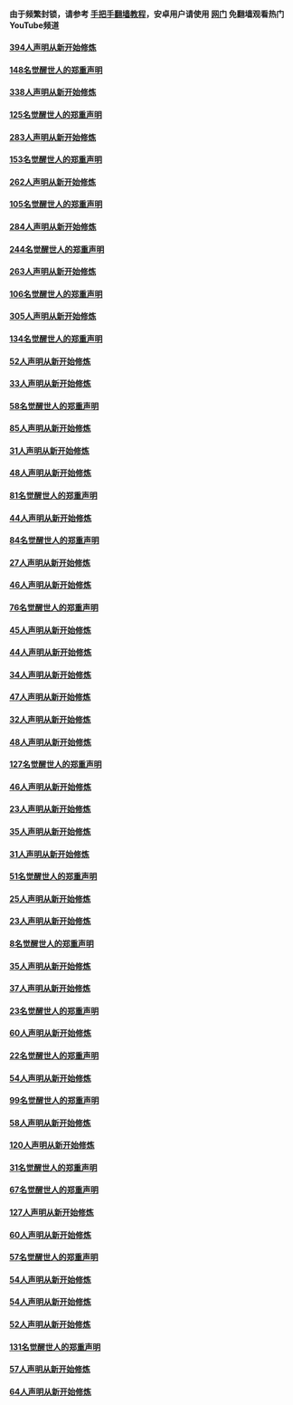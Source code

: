 #### 由于频繁封锁，请参考 [手把手翻墙教程](https://github.com/gfw-breaker/guides/wiki/)，安卓用户请使用 [网门](https://github.com/gfw-breaker/nogfw/blob/master/dl.md?t=05021501) 免翻墙观看热门YouTube频道 

#### [394人声明从新开始修炼](../pages/91/423914.md?t=05021501) 

#### [148名觉醒世人的郑重声明](../pages/91/423913.md?t=05021501) 

#### [338人声明从新开始修炼](../pages/91/423540.md?t=05021501) 

#### [125名觉醒世人的郑重声明](../pages/91/423539.md?t=05021501) 

#### [283人声明从新开始修炼](../pages/91/423296.md?t=05021501) 

#### [153名觉醒世人的郑重声明](../pages/91/423295.md?t=05021501) 

#### [262人声明从新开始修炼](../pages/91/423004.md?t=05021501) 

#### [105名觉醒世人的郑重声明](../pages/91/423003.md?t=05021501) 

#### [284人声明从新开始修炼](../pages/91/422707.md?t=05021501) 

#### [244名觉醒世人的郑重声明](../pages/91/422706.md?t=05021501) 

#### [263人声明从新开始修炼](../pages/91/422553.md?t=05021501) 

#### [106名觉醒世人的郑重声明](../pages/91/422552.md?t=05021501) 

#### [305人声明从新开始修炼](../pages/91/422153.md?t=05021501) 

#### [134名觉醒世人的郑重声明](../pages/91/422152.md?t=05021501) 

#### [52人声明从新开始修炼](../pages/91/421846.md?t=05021501) 

#### [33人声明从新开始修炼](../pages/91/421804.md?t=05021501) 

#### [58名觉醒世人的郑重声明](../pages/91/421845.md?t=05021501) 

#### [85人声明从新开始修炼](../pages/91/421769.md?t=05021501) 

#### [31人声明从新开始修炼](../pages/91/421763.md?t=05021501) 

#### [48人声明从新开始修炼](../pages/91/421605.md?t=05021501) 

#### [81名觉醒世人的郑重声明](../pages/91/421656.md?t=05021501) 

#### [44人声明从新开始修炼](../pages/91/421544.md?t=05021501) 

#### [84名觉醒世人的郑重声明](../pages/91/421543.md?t=05021501) 

#### [27人声明从新开始修炼](../pages/91/421465.md?t=05021501) 

#### [46人声明从新开始修炼](../pages/91/421454.md?t=05021501) 

#### [76名觉醒世人的郑重声明](../pages/91/421453.md?t=05021501) 

#### [45人声明从新开始修炼](../pages/91/421452.md?t=05021501) 

#### [44人声明从新开始修炼](../pages/91/421422.md?t=05021501) 

#### [34人声明从新开始修炼](../pages/91/421322.md?t=05021501) 

#### [47人声明从新开始修炼](../pages/91/421264.md?t=05021501) 

#### [32人声明从新开始修炼](../pages/91/421225.md?t=05021501) 

#### [48人声明从新开始修炼](../pages/91/421202.md?t=05021501) 

#### [127名觉醒世人的郑重声明](../pages/91/421224.md?t=05021501) 

#### [46人声明从新开始修炼](../pages/91/421203.md?t=05021501) 

#### [23人声明从新开始修炼](../pages/91/421138.md?t=05021501) 

#### [35人声明从新开始修炼](../pages/91/421122.md?t=05021501) 

#### [31人声明从新开始修炼](../pages/91/421081.md?t=05021501) 

#### [51名觉醒世人的郑重声明](../pages/91/421080.md?t=05021501) 

#### [25人声明从新开始修炼](../pages/91/421020.md?t=05021501) 

#### [23人声明从新开始修炼](../pages/91/420884.md?t=05021501) 

#### [8名觉醒世人的郑重声明](../pages/91/420883.md?t=05021501) 

#### [35人声明从新开始修炼](../pages/91/420809.md?t=05021501) 

#### [37人声明从新开始修炼](../pages/91/420766.md?t=05021501) 

#### [23名觉醒世人的郑重声明](../pages/91/420765.md?t=05021501) 

#### [60人声明从新开始修炼](../pages/91/420727.md?t=05021501) 

#### [22名觉醒世人的郑重声明](../pages/91/420726.md?t=05021501) 

#### [54人声明从新开始修炼](../pages/91/420529.md?t=05021501) 

#### [99名觉醒世人的郑重声明](../pages/91/420528.md?t=05021501) 

#### [58人声明从新开始修炼](../pages/91/420198.md?t=05021501) 

#### [120人声明从新开始修炼](../pages/91/420141.md?t=05021501) 

#### [31名觉醒世人的郑重声明](../pages/91/420197.md?t=05021501) 

#### [67名觉醒世人的郑重声明](../pages/91/420140.md?t=05021501) 

#### [127人声明从新开始修炼](../pages/91/420082.md?t=05021501) 

#### [60人声明从新开始修炼](../pages/91/420081.md?t=05021501) 

#### [57名觉醒世人的郑重声明](../pages/91/420080.md?t=05021501) 

#### [54人声明从新开始修炼](../pages/91/419533.md?t=05021501) 

#### [54人声明从新开始修炼](../pages/91/419532.md?t=05021501) 

#### [52人声明从新开始修炼](../pages/91/419531.md?t=05021501) 

#### [131名觉醒世人的郑重声明](../pages/91/419530.md?t=05021501) 

#### [57人声明从新开始修炼](../pages/91/419430.md?t=05021501) 

#### [64人声明从新开始修炼](../pages/91/419429.md?t=05021501) 

